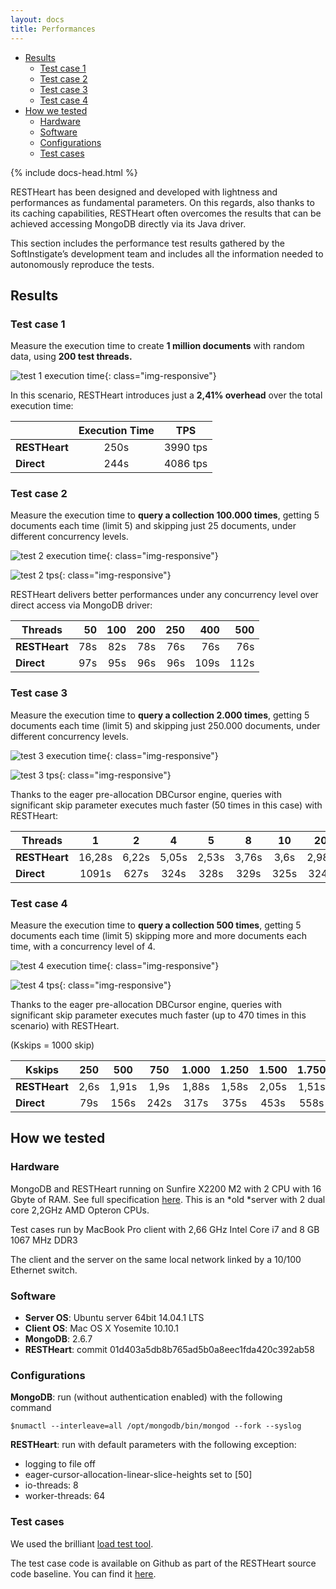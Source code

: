 ```yaml
---
layout: docs
title: Performances
---
```


<div markdown="1" class="d-none d-xl-block col-xl-2 order-last bd-toc">

* [Results](#results)
    * [Test case 1](#test-case-1)
    * [Test case 2](#test-case-2)
    * [Test case 3](#test-case-3)
    * [Test case 4](#test-case-4)
* [How we tested](#how-we-tested)
    * [Hardware](#hardware)
    * [Software](#software)
    * [Configurations](#configurations)
    * [Test cases](#test-cases)

</div>
<div markdown="1" class="col-12 col-md-9 col-xl-8 py-md-3 bd-content">

{% include docs-head.html %} 


RESTHeart has been designed and developed with lightness and
performances as fundamental parameters. On this regards, also thanks to
its caching capabilities, RESTHeart often overcomes the results that can
be achieved accessing MongoDB directly via its Java driver.

This section includes the performance test results gathered by the
SoftInstigate’s development team and includes all the information needed
to autonomously reproduce the tests.

## Results

### Test case 1

Measure the execution time to create **1 million documents** with random
data, using **200 test threads.**

![test 1 execution
time](https://restheart.org/images/perftest/test-1-et.png){: class="img-responsive"}

In this scenario, RESTHeart introduces just a **2,41% overhead** over
the total execution time:

|               | Execution Time |    TPS   |
|---------------|:--------------:|:--------:|
| **RESTHeart** |      250s      | 3990 tps |
| **Direct**    |      244s      | 4086 tps |

### Test case 2

Measure the execution time to **query a collection 100.000 times**,
getting 5 documents each time (limit 5) and skipping just 25 documents,
under different concurrency levels. 

![test 2 execution
time](https://restheart.org/images/perftest/test-2-et.png){: class="img-responsive"}

![test 2 tps](https://restheart.org/images/perftest/test-2-tps.png){: class="img-responsive"}

RESTHeart delivers better performances under any concurrency level over
direct access via MongoDB driver:

| Threads       |   50|  100|  200|  250|   400|   500|
|---------------|----:|----:|----:|----:|-----:|-----:|
| **RESTHeart** |  78s|  82s|  78s|  76s|   76s|   76s|
| **Direct**    |  97s|  95s|  96s|  96s|  109s|  112s|

### Test case 3

Measure the execution time to **query a collection 2.000 times**,
getting 5 documents each time (limit 5) and skipping just 250.000
documents, under different concurrency levels.

![test 3 execution
time](https://restheart.org/images/perftest/test-3-et.png){: class="img-responsive"}

![test 3 tps](https://restheart.org/images/perftest/test-3-tps.png){: class="img-responsive"}

Thanks to the eager pre-allocation DBCursor engine, queries with
significant skip parameter executes much faster (50 times in this case)
with RESTHeart:

| Threads       |    1   |   2   |   4   |   5   |   8   |  10  |   20  |   40  |   50  |   80   |  100  |  200  |  400  |   500  |
|---------------|:------:|:-----:|:-----:|:-----:|:-----:|:----:|:-----:|:-----:|:-----:|:------:|:-----:|:-----:|:-----:|:------:|
| **RESTHeart** | 16,28s | 6,22s | 5,05s | 2,53s | 3,76s | 3,6s | 2,98s | 5,65s | 9,04s | 10,74s | 6,76s | 9,24s | 6,76s | 12,71s |
| **Direct**    |  1091s |  627s |  324s |  328s |  329s | 325s |  324s |  321s |  321s |  304s  |  302s |  305s |  327s |  327s  |

### Test case 4

Measure the execution time to **query a collection 500 times**, getting
5 documents each time (limit 5) skipping more and more documents each
time, with a concurrency level of 4.

![test 4 execution
time](https://restheart.org/images/perftest/test-3-et.png){: class="img-responsive"}

![test 4 tps](https://restheart.org/images/perftest/test-3-tps.png){: class="img-responsive"}

Thanks to the eager pre-allocation DBCursor engine, queries with
significant skip parameter executes much faster (up to 470 times in this
scenario) with RESTHeart.

(Kskips = 1000 skip)

| Kskips        |  250 |  500  |  750 | 1.000 | 1.250 | 1.500 | 1.750 | 2.000 | 2.250 |
|---------------|:----:|:-----:|:----:|:-----:|:-----:|:-----:|:-----:|:-----:|:-----:|
| **RESTHeart** | 2,6s | 1,91s | 1,9s | 1,88s | 1,58s | 2,05s | 1,51s | 1,52s | 1,51s |
| **Direct**    |  79s |  156s | 242s |  317s |  375s |  453s |  558s |  601s |  713s |

## How we tested

### Hardware

MongoDB and RESTHeart running on Sunfire X2200 M2 with 2 CPU with 16
Gbyte of RAM. See full
specification [here](https://docs.oracle.com/cd/E19121-01/sf.x2200m2/819-6597-12/Chap1.html).
This is an *old *server with 2 dual core 2,2GHz AMD Opteron CPUs.

Test cases run by MacBook Pro client with 2,66 GHz Intel Core i7 and 8
GB 1067 MHz DDR3

The client and the server on the same local network linked by a 10/100
Ethernet switch.

### Software

-   **Server OS**: Ubuntu server 64bit 14.04.1 LTS
-   **Client OS**: Mac OS X Yosemite 10.10.1
-   **MongoDB**: 2.6.7
-   **RESTHeart**: commit 01d403a5db8b765ad5b0a8eec1fda420c392ab58

### Configurations

**MongoDB**: run (without authentication enabled) with the following
command

``` plain
$numactl --interleave=all /opt/mongodb/bin/mongod --fork --syslog
```

**RESTHeart**: run with default parameters with the following exception:

-   logging to file off
-   eager-cursor-allocation-linear-slice-heights set to \[50\]
-   io-threads: 8 
-   worker-threads: 64 

### Test cases

We used the brilliant [load test
tool](https://github.com/bazhenov/load-test-tool).

The test case code is available on Github as part of the RESTHeart
source code baseline. You can find
it [here](https://github.com/SoftInstigate/restheart/tree/develop/src/test/java/org/restheart/test/performance).

 
</div>